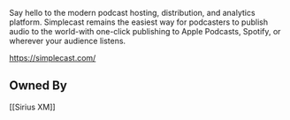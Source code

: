Say hello to the modern podcast hosting, distribution, and analytics platform. Simplecast remains the easiest way for podcasters to publish audio to the world-with one-click publishing to Apple Podcasts, Spotify, or wherever your audience listens. 

https://simplecast.com/

## Owned By
[[Sirius XM]]

